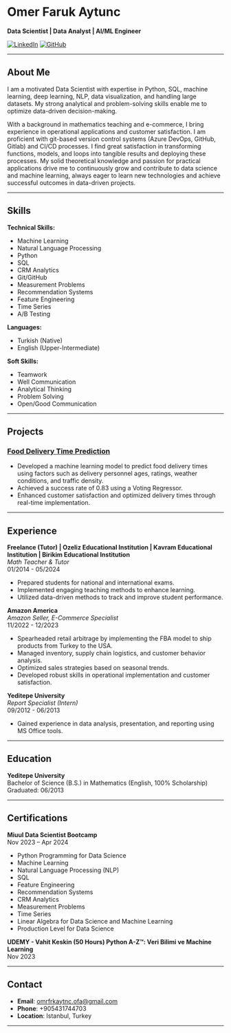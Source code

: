 # Omer Faruk Aytunc

**Data Scientist | Data Analyst | AI/ML Engineer**

[![LinkedIn](https://img.shields.io/badge/LinkedIn-omerfarukaytunc-blue)](https://linkedin.com/in/omerfarukaytunc)
[![GitHub](https://img.shields.io/badge/GitHub-omrfrkaytnc-green)](https://github.com/omrfrkaytnc)

---

## About Me

I am a motivated Data Scientist with expertise in Python, SQL, machine learning, deep learning, NLP, data visualization, and handling large datasets. My strong analytical and problem-solving skills enable me to optimize data-driven decision-making. 

With a background in mathematics teaching and e-commerce, I bring experience in operational applications and customer satisfaction. I am proficient with git-based version control systems (Azure DevOps, GitHub, Gitlab) and CI/CD processes. I find great satisfaction in transforming functions, models, and loops into tangible results and deploying these processes. My solid theoretical knowledge and passion for practical applications drive me to continuously grow and contribute to data science and machine learning, always eager to learn new technologies and achieve successful outcomes in data-driven projects.

---

## Skills

**Technical Skills:**
- Machine Learning
- Natural Language Processing
- Python
- SQL
- CRM Analytics
- Git/GitHub
- Measurement Problems
- Recommendation Systems
- Feature Engineering
- Time Series
- A/B Testing

**Languages:**
- Turkish (Native)
- English (Upper-Intermediate)

**Soft Skills:**
- Teamwork
- Well Communication
- Analytical Thinking
- Problem Solving
- Open/Good Communication

---

## Projects

### [Food Delivery Time Prediction](https://github.com/omrfrkaytnc/Food_Delivery_Time_Prediction)
- Developed a machine learning model to predict food delivery times using factors such as delivery personnel ages, ratings, weather conditions, and traffic density.
- Achieved a success rate of 0.83 using a Voting Regressor.
- Enhanced customer satisfaction and optimized delivery times through real-time implementation.

---

## Experience

**Freelance (Tutor) | Ozeliz Educational Institution | Kavram Educational Institution | Birikim Educational Institution**  
*Math Teacher & Tutor*  
01/2014 - 05/2024  
- Prepared students for national and international exams.
- Implemented engaging teaching methods to enhance learning.
- Utilized data-driven methods to track and improve student performance.

**Amazon America**  
*Amazon Seller, E-Commerce Specialist*  
11/2022 - 12/2023  
- Spearheaded retail arbitrage by implementing the FBA model to ship products from Turkey to the USA.
- Managed inventory, supply chain logistics, and customer behavior analysis.
- Optimized sales strategies based on seasonal trends.
- Developed robust skills in operational implementation and customer satisfaction.

**Yeditepe University**  
*Report Specialist (Intern)*  
09/2012 - 06/2013  
- Gained experience in data analysis, presentation, and reporting using MS Office tools.

---

## Education

**Yeditepe University**  
Bachelor of Science (B.S.) in Mathematics (English, 100% Scholarship)  
Graduated: 06/2013

---

## Certifications

**Miuul Data Scientist Bootcamp**  
Nov 2023 – Apr 2024  
- Python Programming for Data Science
- Machine Learning
- Natural Language Processing (NLP)
- SQL
- Feature Engineering
- Recommendation Systems
- CRM Analytics
- Measurement Problems
- Time Series
- Linear Algebra for Data Science and Machine Learning
- Production Level for Data Science

**UDEMY - Vahit Keskin (50 Hours) Python A-Z™: Veri Bilimi ve Machine Learning**  
Nov 2023

---

## Contact

- **Email**: [omrfrkaytnc.ofa@gmail.com](mailto:omrfrkaytnc.ofa@gmail.com)
- **Phone**: +905431744703
- **Location**: Istanbul, Turkey

---



